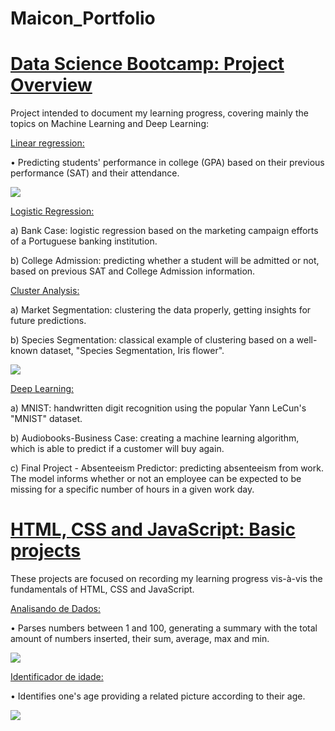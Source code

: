 # Maicon_Portfolio

# [Data Science Bootcamp: Project Overview](https://github.com/Polymathing/365DataScience-Bootcamp)
Project intended to document my learning progress, covering mainly the topics on Machine Learning and Deep Learning:

[Linear regression:](https://github.com/Polymathing/365DataScience-Bootcamp/tree/main/1.%20Linear%20Regression)

• Predicting students' performance in college (GPA) based on their previous performance (SAT) and their attendance.

![](https://github.com/Polymathing/Maicon_Portfolio/blob/main/images/plotting%20data.png?raw=true)

[Logistic Regression:](https://github.com/Polymathing/365DataScience-Bootcamp/tree/main/2.%20Logistic%20Regression)

a) Bank Case: logistic regression based on the marketing campaign efforts of a Portuguese banking institution.

b) College Admission: predicting whether a student will be admitted or not, based on previous SAT and College Admission information.

[Cluster Analysis:](https://github.com/Polymathing/365DataScience-Bootcamp/tree/main/3.%20Cluster%20Analysis)

a) Market Segmentation: clustering the data properly, getting insights for future predictions.

b) Species Segmentation: classical example of clustering based on a well-known dataset, "Species Segmentation, Iris flower".
     
![](https://github.com/Polymathing/Maicon_Portfolio/blob/main/images/iris-image.png?raw=true)

[Deep Learning:](https://github.com/Polymathing/365DataScience-Bootcamp/tree/main/4.%20Deep%20Learning)

a) MNIST: handwritten digit recognition using the popular Yann LeCun's "MNIST" dataset.

b) Audiobooks-Business Case: creating a machine learning algorithm, which is able to predict if a customer will buy again.

c) Final Project - Absenteeism Predictor: predicting absenteeism from work. The model informs whether or not an employee can be expected to be missing for a specific number of hours in a given work day.

# [HTML, CSS and JavaScript: Basic projects](https://github.com/Polymathing/HTML-CSS-and-JavaScript-Basic-Programs)

These projects are focused on recording my learning progress vis-à-vis the fundamentals of HTML, CSS and JavaScript.

[Analisando de Dados:](https://github.com/Polymathing/HTML-CSS-and-JavaScript-Basic-Programs/tree/main/Analisando%20de%20Dados)

• Parses numbers between 1 and 100, generating a summary with the total amount of numbers inserted, their sum, average, max and min.

![](https://github.com/Polymathing/Maicon_Portfolio/blob/main/images/Analisador.png)

[Identificador de idade:](https://github.com/Polymathing/HTML-CSS-and-JavaScript-Basic-Programs/tree/main/Identificador%20de%20idade)

• Identifies one's age providing a related picture according to their age.

![](https://github.com/Polymathing/Maicon_Portfolio/blob/main/images/Identificador%20de%20idade.png)
